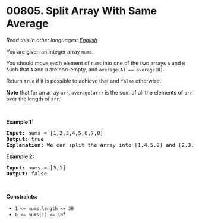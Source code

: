 # 00805. Split Array With Same Average

  _Read this in other languages:_
    [_English_](README.md)

<p>You are given an integer array <code>nums</code>.</p>

<p>You should move each element of <code>nums</code> into one of the two arrays <code>A</code> and <code>B</code> such that <code>A</code> and <code>B</code> are non-empty, and <code>average(A) == average(B)</code>.</p>

<p>Return <code>true</code> if it is possible to achieve that and <code>false</code> otherwise.</p>

<p><strong>Note</strong> that for an array <code>arr</code>, <code>average(arr)</code> is the sum of all the elements of <code>arr</code> over the length of <code>arr</code>.</p>

<p>&nbsp;</p>
<p><strong>Example 1:</strong></p>

<pre>
<strong>Input:</strong> nums = [1,2,3,4,5,6,7,8]
<strong>Output:</strong> true
<strong>Explanation:</strong> We can split the array into [1,4,5,8] and [2,3,6,7], and both of them have an average of 4.5.
</pre>

<p><strong>Example 2:</strong></p>

<pre>
<strong>Input:</strong> nums = [3,1]
<strong>Output:</strong> false
</pre>

<p>&nbsp;</p>
<p><strong>Constraints:</strong></p>

<ul>
	<li><code>1 &lt;= nums.length &lt;= 30</code></li>
	<li><code>0 &lt;= nums[i] &lt;= 10<sup>4</sup></code></li>
</ul>
